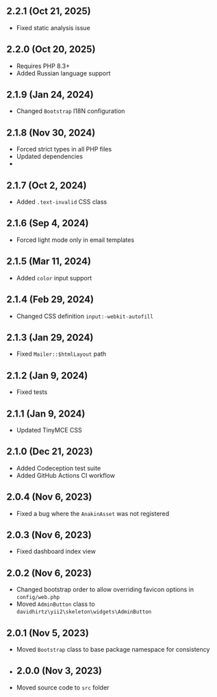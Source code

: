 ## 2.2.1 (Oct 21, 2025)

- Fixed static analysis issue

## 2.2.0 (Oct 20, 2025)

- Requires PHP 8.3+
- Added Russian language support

## 2.1.9 (Jan 24, 2024)

- Changed `Bootstrap` I18N configuration

## 2.1.8 (Nov 30, 2024)

- Forced strict types in all PHP files
- Updated dependencies
- 
## 2.1.7 (Oct 2, 2024)

- Added `.text-invalid` CSS class

## 2.1.6 (Sep 4, 2024)

- Forced light mode only in email templates

## 2.1.5 (Mar 11, 2024)

- Added `color` input support

## 2.1.4 (Feb 29, 2024)

- Changed CSS definition `input:-webkit-autofill`

## 2.1.3 (Jan 29, 2024)

- Fixed `Mailer::$htmlLayout` path

## 2.1.2 (Jan 9, 2024)

- Fixed tests

## 2.1.1 (Jan 9, 2024)

- Updated TinyMCE CSS

## 2.1.0 (Dec 21, 2023)

- Added Codeception test suite
- Added GitHub Actions CI workflow

## 2.0.4 (Nov 6, 2023)

- Fixed a bug where the `AnakinAsset` was not registered

## 2.0.3 (Nov 6, 2023)

- Fixed dashboard index view

## 2.0.2 (Nov 6, 2023)

- Changed bootstrap order to allow overriding favicon options in `config/web.php`
- Moved `AdminButton` class to `davidhirtz\yii2\skeleton\widgets\AdminButton`

## 2.0.1 (Nov 5, 2023)

- Moved `Bootstrap` class to base package namespace for consistency

- ## 2.0.0 (Nov 3, 2023)

- Moved source code to `src` folder